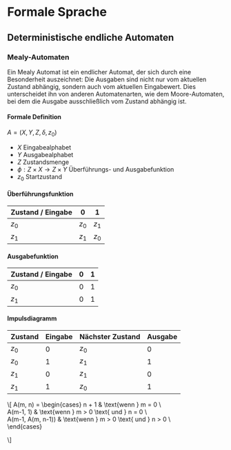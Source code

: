 # Formale Sprache

## Deterministische endliche Automaten

### Mealy-Automaten

Ein Mealy Automat ist ein endlicher Automat, der sich durch eine Besonderheit auszeichnet: Die Ausgaben sind nicht nur vom aktuellen Zustand abhängig, sondern auch vom aktuellen Eingabewert. Dies unterscheidet ihn von anderen Automatenarten, wie dem Moore-Automaten, bei dem die Ausgabe ausschließlich vom Zustand abhängig ist.

#### Formale Definition

$A=(X,Y,Z,\delta,z_0)$

- $X$ Eingabealphabet
- $Y$ Ausgabealphabet
- $Z$ Zustandsmenge
- $\phi: Z \times X \rightarrow Z \times Y$ Überführungs- und Ausgabefunktion
- $z_0$ Startzustand

#### Überführungsfunktion

Zustand / Eingabe | $0$ | $1$
--------|---------|------------------
$z_0$  |   $z_0$   |      $z_1$
$z_1$   |   $z_1$  |      $z_0$

#### Ausgabefunktion

Zustand / Eingabe | $0$ | $1$
--------|---------|------------------
$z_0$ |   $0$   |      $1$
$z_1$   |   $0$  |      $1$

#### Impulsdiagramm

Zustand | Eingabe | Nächster Zustand | Ausgabe
--------|---------|------------------|--------
$z_0$  |   $0$   |      $z_0$      |   $0$
$z_0$   |   $1$   |      $z_1$       |   $1$
$z_1$   |   $0$   |      $z_1$       |   $0$
$z_1$   |   $1$   |      $z_0$      |   $1$



\\[
A(m, n) =
\begin{cases}
n + 1 & \text{wenn } m = 0 \\\
A(m-1, 1) & \text{wenn } m > 0 \text{ und } n = 0 \\\
A(m-1, A(m, n-1)) & \text{wenn } m > 0 \text{ und } n > 0 \\\
\end{cases}

\\]
